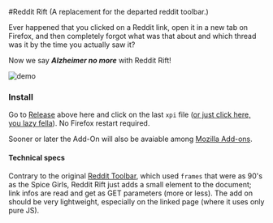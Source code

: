 #Reddit Rift
(A replacement for the departed reddit toolbar.)

Ever happened that you clicked on a Reddit link, open it in a new tab on Firefox, and then completely forgot what was that about and which thread was it by the time you actually saw it?

Now we say ***Alzheimer no more*** with Reddit Rift!

![demo](https://cloud.githubusercontent.com/assets/2077346/11163485/c95def2c-8ad2-11e5-8584-d2587d59e9bf.gif)

### Install
Go to [Release](../../releases/) above here and click on the last `xpi` file ([or just click here, you lazy fella](../../releases/download/0.0.1/reddit-rift-0.0.1.xpi)). No Firefox restart required.

Sooner or later the Add-On will also be avaiable among [Mozilla Add-ons](https://addons.mozilla.org/en-us/firefox/).

#### Technical specs

Contrary to the original [Reddit Toolbar](https://www.reddit.com/wiki/toolbar), which used `frames` that were as 90's as the Spice Girls, Reddit Rift just adds a small element to the document; link infos are read and get as GET parameters (more or less). The add on should be very lightweight, especially on the linked page (where it uses only pure JS).

